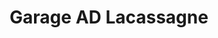---
title: "Garage AD Lacassagne"
url: /saint-morillon/garage-ad-lacassagne/
shop: réparation de voitures
---